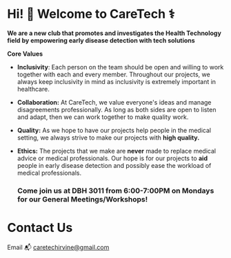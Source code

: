 # Hi! 👋 Welcome to CareTech ⚕️


**We are a new club that promotes and investigates the Health Technology field by empowering early disease detection with tech solutions**

**Core Values**

- **Inclusivity**: Each person on the team should be open and willing to work together with each and every member. Throughout our projects, we always keep inclusivity in mind as inclusivity is extremely important in healthcare. 

- **Collaboration:** At CareTech, we value everyone's ideas and manage disagreements professionally. As long as both sides are open to listen and adapt, then we can work together to make quality work.

- **Quality:** As we hope to have our projects help people in the medical setting, we always strive to make our projects with **high quality.**
  
- **Ethics:** The projects that we make are **never** made to replace medical advice or medical professionals. Our hope is for our projects to **aid** people in early disease detection and possibly ease the workload of medical professionals.

  ### Come join us at DBH 3011 from 6:00-7:00PM on Mondays for our General Meetings/Workshops!

# Contact Us
Email 📬 caretechirvine@gmail.com

<!--
🙋‍♀️ A short introduction - what is your organization all about?
🌈 Contribution guidelines - how can the community get involved?
👩‍💻 Useful resources - where can the community find your docs? Is there anything else the community should know?
🍿 Fun facts - what does your team eat for breakfast?
🧙 Remember, you can do mighty things with the power of [Markdown](https://docs.github.com/github/writing-on-github/getting-started-with-writing-and-formatting-on-github/basic-writing-and-formatting-syntax)
-->
